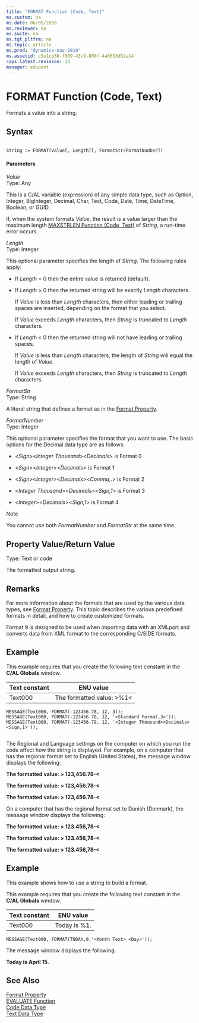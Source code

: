 ```yaml
---
title: "FORMAT Function (Code, Text)"
ms.custom: na
ms.date: 06/05/2016
ms.reviewer: na
ms.suite: na
ms.tgt_pltfrm: na
ms.topic: article
ms.prod: "dynamics-nav-2018"
ms.assetid: c5a1cb50-f089-43c9-808f-4a8653d32a14
caps.latest.revision: 14
manager: edupont
---
```

# FORMAT Function (Code, Text)
Formats a value into a string.  
  
## Syntax  
  
```  
  
String := FORMAT(Value[, Length][, FormatStr/FormatNumber])  
```  
  
#### Parameters  
 *Value*  
 Type: Any  
  
 This is a C/AL variable \(expression\) of any simple data type, such as Option, Integer, BigInteger, Decimal, Char, Text, Code, Date, Time, DateTime, Boolean, or GUID.  
  
 If, when the system formats *Value*, the result is a value larger than the maximum length [MAXSTRLEN Function \(Code, Text\)](MAXSTRLEN-Function--Code--Text-.md) of *String*, a run-time error occurs.  
  
 *Length*  
 Type: Integer  
  
 This optional parameter specifies the length of *String*. The following rules apply:  
  
-   If *Length* = 0 then the entire value is returned \(default\).  
  
-   If *Length* > 0 then the returned string will be exactly *Length* characters.  
  
     If *Value* is less than *Length* characters, then either leading or trailing spaces are inserted, depending on the format that you select.  
  
     If *Value* exceeds *Length* characters, then *String* is truncated to *Length* characters.  
  
-   If *Length* \< 0 then the returned string will not have leading or trailing spaces.  
  
     If *Value* is less than *Length* characters, the length of *String* will equal the length of *Value*.  
  
     If *Value* exceeds *Length* characters, then *String* is truncated to *Length* characters.  
  
 *FormatStr*  
 Type: String  
  
 A literal string that defines a format as in the [Format Property](Format-Property.md).  
  
 *FormatNumber*  
 Type: Integer  
  
 This optional parameter specifies the format that you want to use. The basic options for the Decimal data type are as follows:  
  
-   \<*Sign*>\<*Integer Thousand*>\<*Decimals*> is Format 0  
  
-   \<*Sign*>\<*Integer*>\<*Decimals*> is Format 1  
  
-   \<*Sign*>\<*Integer*>\<*Decimals*>\<*Comma*,.> is Format 2  
  
-   \<*Integer Thousand*>\<*Decimals*>\<*Sign,1*> is Format 3  
  
-   \<*Integer*>\<*Decimals*>\<*Sign,1*> is Format 4  
  
> [!NOTE]  
>  You cannot use both *FormatNumber* and *FormatStr* at the same time.  
  
## Property Value/Return Value  
 Type: Text or code  
  
 The formatted output string.  
  
## Remarks  
 For more information about the formats that are used by the various data types, see [Format Property](Format-Property.md). This topic describes the various predefined formats in detail, and how to create customized formats.  
  
 Format 9 is designed to be used when importing data with an XMLport and converts data from XML format to the corresponding C/SIDE formats.  
  
## Example  
 This example requires that you create the following text constant in the **C/AL Globals** window.  
  
|Text constant|ENU value|  
|-------------------|---------------|  
|Text000|The formatted value: >%1\<|  
  
```  
MESSAGE(Text000, FORMAT(-123456.78, 12, 3));  
MESSAGE(Text000, FORMAT(-123456.78, 12, '<Standard Format,3>'));  
MESSAGE(Text000, FORMAT(-123456.78, 12, '<Integer Thousand><Decimals><Sign,1>'));  
  
```  
  
 The Regional and Language settings on the computer on which you run the code affect how the string is displayed. For example, on a computer that has the regional format set to English \(United States\), the message window displays the following:  
  
 **The formatted value: > 123,456.78-\<**  
  
 **The formatted value: > 123,456.78-\<**  
  
 **The formatted value: > 123,456.78-\<**  
  
 On a computer that has the regional format set to Danish \(Denmark\), the message window displays the following:  
  
 **The formatted value: > 123.456,78-\<**  
  
 **The formatted value: > 123.456,78-\<**  
  
 **The formatted value: > 123.456,78-\<**  
  
## Example  
 This example shows how to use a string to build a format.  
  
 This example requires that you create the following text constant in the **C/AL Globals** window.  
  
|Text constant|ENU value|  
|-------------------|---------------|  
|Text000|Today is %1.|  
  
```  
MESSAGE(Text000, FORMAT(TODAY,0,'<Month Text> <Day>'));  
```  
  
 The message window displays the following:  
  
 **Today is April 15.**  
  
## See Also  
 [Format Property](Format-Property.md)   
 [EVALUATE Function](EVALUATE-Function.md)   
 [Code Data Type](Code-Data-Type.md)   
 [Text Data Type](Text-Data-Type.md)